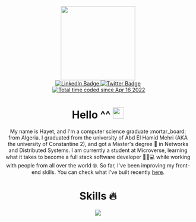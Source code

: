 <div align="center">
  <img src="https://user-images.githubusercontent.com/93520178/193683960-bdbc6878-f1f2-4819-85fe-e6bb79c5fb6b.png" width="200"/>
  <div id="badges">
  <a href="https://www.linkedin.com/in/hayet-f-5b4347247/L">
    <img src="https://img.shields.io/badge/LinkedIn-blueviolet?style=for-the-badge&logo=linkedin&logoColor=white" alt="LinkedIn Badge"/>
  </a>
  <a href="https://twitter.com/hayet_fe">
    <img src="https://img.shields.io/badge/Twitter-blueviolet?style=for-the-badge&logo=twitter&logoColor=white" alt="Twitter Badge"/>
  </a>
</div>
<img src="https://komarev.com/ghpvc/?username=laiifuu&style=flat-square&color=blue" alt=""/>
<a href="https://wakatime.com/@cfb8cd04-f65d-4c4a-bef1-40ea902d6b43"><img src="https://wakatime.com/badge/user/cfb8cd04-f65d-4c4a-bef1-40ea902d6b43.svg" alt="Total time coded since Apr 16 2022" /></a>


<h1>
  Hello ^^
  <img src="https://media.giphy.com/media/hvRJCLFzcasrR4ia7z/giphy.gif" width="30px"/>
</h1>

<p>My name is Hayet, and I'm a computer science graduate :mortar_board: from Algeria. I graduated from the university of Abd El Hamid Mehri (AKA the university of Constantine 2), and got a Master's degree 📜 in Networks and Distributed Systems. 
I am currently a student at Microverse, learning what it takes to become a full stack software developer 👩‍💻💻 while working with people from all over the world 🤓. 
So far, I've been improving my front-end skills. You can check what I've built recently <a href="https://github.com/laiifuu?tab=repositories">here</a>.
</p>

<h1>
  Skills 🔥
</h1>
<img src="https://skillicons.dev/icons?i=git,github,html,css,bootstrap,sass,js,vscode,webpack" />
          
</div>


<!--

Here are some ideas to get you started:
![Most Active GitHub User Rank](https://encq16av0jmqle0.m.pipedream.net)
- 🔭 I’m currently working on ...
- 🌱 I’m currently learning ...
- 👯 I’m looking to collaborate on ...
- 🤔 I’m looking for help with ...
- 💬 Ask me about ...
- 📫 How to reach me: ...
- 😄 Pronouns: ...
- ⚡ Fun fact: ...
-->
